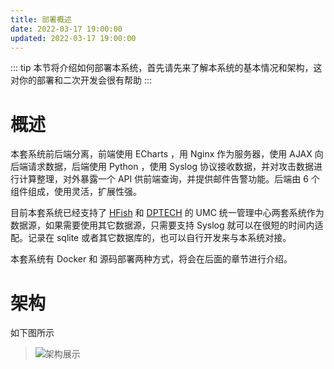 ```yaml
---
title: 部署概述
date: 2022-03-17 19:00:00
updated: 2022-03-17 19:00:00
---
```


::: tip
本节将介绍如何部署本系统，首先请先来了解本系统的基本情况和架构，这对你的部署和二次开发会很有帮助
:::

# 概述

本套系统前后端分离，前端使用 ECharts ，用 Nginx 作为服务器，使用 AJAX 向后端请求数据，后端使用 Python ，使用 Syslog 协议接收数据，并对攻击数据进行计算整理，对外暴露一个 API 供前端查询，并提供邮件告警功能。后端由 6 个组件组成，使用灵活，扩展性强。

目前本套系统已经支持了 [HFish](https://hfish.io/) 和 [DPTECH](https://www.dptech.com/) 的 UMC 统一管理中心两套系统作为数据源，如果需要使用其它数据源，只需要支持 Syslog 就可以在很短的时间内适配。记录在 sqlite 或者其它数据库的，也可以自行开发来与本系统对接。

本套系统有 Docker 和 源码部署两种方式，将会在后面的章节进行介绍。

# 架构

如下图所示

> ![架构展示](/attackMap/images/deployment/README/架构展示.PNG)

